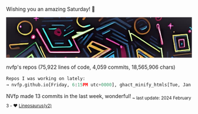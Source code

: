 Wishing you an amazing Saturday! 🎉

![banner](./assets/banner.jpg)

nvfp's repos (75,922 lines of code, 4,059 commits, 18,565,906 chars)

```python
Repos I was working on lately:
→ nvfp.github.io[Friday, 6:15PM utc+0000], ghact_minify_htmls[Tue, Jan 23, 2024], ghact_auto_permalink[Monday]
```

NVfp made 13 commits in the last week, wonderful!<sub> ~ last update: 2024 February 3 - ❤️ [Lineosaurus(v2)](https://github.com/Lineosaurus/Lineosaurus)</sub>